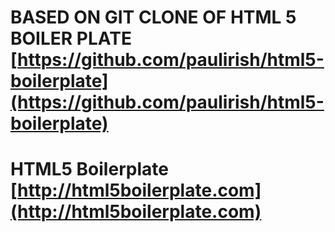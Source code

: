 # BASED ON GIT CLONE OF HTML 5 BOILER PLATE [https://github.com/paulirish/html5-boilerplate](https://github.com/paulirish/html5-boilerplate)
# HTML5 Boilerplate [http://html5boilerplate.com](http://html5boilerplate.com)